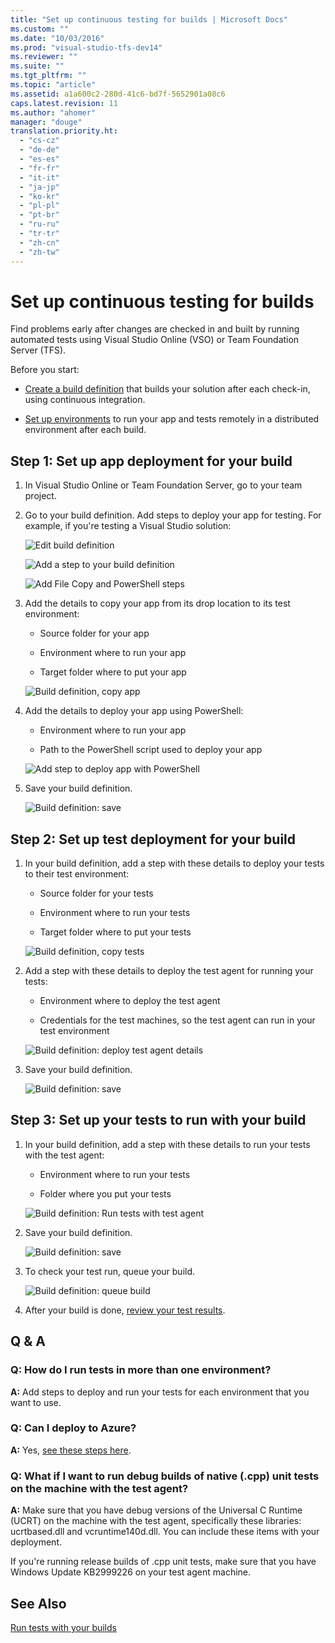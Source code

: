 ```yaml
---
title: "Set up continuous testing for builds | Microsoft Docs"
ms.custom: ""
ms.date: "10/03/2016"
ms.prod: "visual-studio-tfs-dev14"
ms.reviewer: ""
ms.suite: ""
ms.tgt_pltfrm: ""
ms.topic: "article"
ms.assetid: a1a600c2-280d-41c6-bd7f-5652901a08c6
caps.latest.revision: 11
ms.author: "ahomer"
manager: "douge"
translation.priority.ht: 
  - "cs-cz"
  - "de-de"
  - "es-es"
  - "fr-fr"
  - "it-it"
  - "ja-jp"
  - "ko-kr"
  - "pl-pl"
  - "pt-br"
  - "ru-ru"
  - "tr-tr"
  - "zh-cn"
  - "zh-tw"
---
```

# Set up continuous testing for builds
Find problems early after changes are checked in and built by running automated tests using Visual Studio Online (VSO) or Team Foundation Server (TFS).  
  
 Before you start:  
  
-   [Create a build definition](https://msdn.microsoft.com/en-us/Library/vs/alm/Build/overview) that builds your solution after each check-in, using continuous integration.  
  
-   [Set up environments](../test/set-up-environments-for-continuous-testing-with-builds.md) to run your app and tests remotely in a distributed environment after each build.  
  
## Step 1: Set up app deployment for your build  
  
1.  In Visual Studio Online or Team Foundation Server, go to your team project.  
  
2.  Go to your build definition. Add steps to deploy your app for testing. For example, if you're testing a Visual Studio solution:  
  
     ![Edit build definition](../test/media/build_editbuilddefinition.png "BUILD_EditBuildDefinition")  
  
     ![Add a step to your build definition](../test/media/vso_addbuildstep.png "VSO_AddBuildStep")  
  
     ![Add File Copy and PowerShell steps](../test/media/build_add_filecopy_powershell.png "BUILD_Add_FileCopy_PowerShell")  
  
3.  Add the details to copy your app from its drop location to its test environment:  
  
    -   Source folder for your app  
  
    -   Environment where to run your app  
  
    -   Target folder where to put your app  
  
     ![Build definition, copy app](../test/media/build_winmachinefilecopyapp.png "BUILD_WinMachineFileCopyApp")  
  
4.  Add the details to deploy your app using PowerShell:  
  
    -   Environment where to run your app  
  
    -   Path to the PowerShell script used to deploy your app  
  
     ![Add step to deploy app with PowerShell](../test/media/build_appdeploy_powershell.png "BUILD_AppDeploy_PowerShell")  
  
5.  Save your build definition.  
  
     ![Build definition: save](../test/media/build_savebuilddef.png "BUILD_SaveBuildDef")  
  
## Step 2: Set up test deployment for your build  
  
1.  In your build definition, add a step with these details to deploy your tests to their test environment:  
  
    -   Source folder for your tests  
  
    -   Environment where to run your tests  
  
    -   Target folder where to put your tests  
  
     ![Build definition, copy tests](../test/media/build_winmachinefilecopytests.png "BUILD_WinMachineFileCopyTests")  
  
2.  Add a step with these details to deploy the test agent for running your tests:  
  
    -   Environment where to deploy the test agent  
  
    -   Credentials for the test machines, so the test agent can run in your test environment  
  
     ![Build definition: deploy test agent details](../test/media/build_testagentdeploy.png "BUILD_TestAgentDeploy")  
  
3.  Save your build definition.  
  
     ![Build definition: save](../test/media/build_savebuilddef.png "BUILD_SaveBuildDef")  
  
## Step 3: Set up your tests to run with your build  
  
1.  In your build definition, add a step with these details to run your tests with the test agent:  
  
    -   Environment where to run your tests  
  
    -   Folder where you put your tests  
  
     ![Build definition: Run tests with test agent](../test/media/build_runtestswithagent.png "BUILD_RunTestsWithAgent")  
  
2.  Save your build definition.  
  
     ![Build definition: save](../test/media/build_savebuilddef.png "BUILD_SaveBuildDef")  
  
3.  To check your test run, queue your build.  
  
     ![Build definition: queue build](../test/media/build_queuebuild.png "BUILD_QueueBuild")  
  
4.  After your build is done, [review your test results](../test/review-continuous-test-results-after-a-build.md).  
  
## Q & A  
  
### Q: How do I run tests in more than one environment?  
 **A:** Add steps to deploy and run your tests for each environment that you want to use.  
  
### Q: Can I deploy to Azure?  
 **A:** Yes, [see these steps here](https://msdn.microsoft.com/Library/vs/alm/Build/azure/index).  
  
### Q: What if I want to run debug builds of native (.cpp) unit tests on the machine with the test agent?  
 **A:** Make sure that you have debug versions of the Universal C Runtime (UCRT) on the machine with the test agent, specifically these libraries: ucrtbased.dll and vcruntime140d.dll. You can include these items with your deployment.  
  
 If you're running release builds of .cpp unit tests, make sure that you have Windows Update KB2999226 on your test agent machine.  
  
## See Also  
 [Run tests with your builds](../test/run-tests-with-your-builds.md)